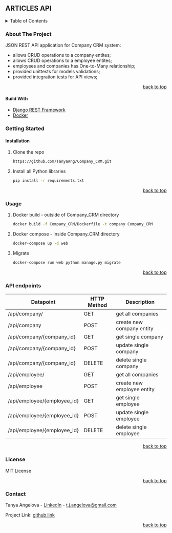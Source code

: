 ## ARTICLES API

<details>
  <summary>Table of Contents</summary>
  <ol>
    <li>
      <a href="#about-the-project">About The Project</a>
      <ul>
        <li><a href="#built-with">Built With</a></li>
      </ul>
    </li>
    <li>
      <a href="#getting-started">Getting Started</a>
      <ul>
        <li><a href="#installation">Installation</a></li>
      </ul>
    </li>
    <li><a href="#usage">Usage</a></li>
    <li><a href="#roadmap">API endpoints</a></li>
    <li><a href="#license">License</a></li>
    <li><a href="#contact">Contact</a></li>
  </ol>
</details>


### About The Project
  JSON REST API application for Company CRM system:
 - allows CRUD operations to a company entites;
 - allows CRUD operations to a employee entites;
 - employees and companies has One-to-Many relationship;
 - provided unittests for models validations;
 - provided integration tests for API views;
  
<p align="right"><a href="#top">back to top</a></p>

#### Build With
* [Django REST Framework](https://www.django-rest-framework.org/)
* [Docker](https://www.docker.com/)

### Getting Started
#### Installation
1. Clone the repo
   ```sh
   https://github.com/TanyaAng/Company_CRM.git
   ```
2. Install all Python libraries
   ```sh
   pip install -r requirements.txt
   ```

<p align="right"><a href="#top">back to top</a></p>

### Usage
1. Docker build - outside of Company_CRM directory
     ```sh
   docker build -f Company_CRM/Dockerfile -t company Company_CRM
   ```
2. Docker compose - inside Company_CRM directory
    ```sh
   docker-compose up -d web
   ```
3. Migrate
    ```sh
   docker-compose run web python manage.py migrate
   ```

<p align="right"><a href="#top">back to top</a></p>

### API endpoints

| Datapoint                   | HTTP Method | Description                |
|-----------------------------|-------------|----------------------------|
| /api/company/               | GET         | get all companies          |
| /api/company                | POST        | create new company entity  |
| /api/company/{company_id}   | GET         | get single company         |
| /api/company/{company_id}   | POST        | update single company      |
| /api/company/{company_id}   | DELETE      | delete single company      |
| /api/employee/              | GET         | get all companies          |
| /api/employee               | POST        | create new employee entity |
| /api/employee/{employee_id} | GET         | get single employee        |
| /api/employee/{employee_id} | POST        | update single employee     |
| /api/employee/{employee_id} | DELETE      | delete single employee     |



<p align="right"><a href="#top">back to top</a></p>

### License
MIT License

<p align="right"><a href="#top">back to top</a></p>

### Contact

Tanya Angelova - [LinkedIn](https://www.linkedin.com/in/tanya-angelova-44b03590/) - t.j.angelova@gmail.com

Project Link: [github link]

<p align="right"><a href="#top">back to top</a></p>

[LinkedIn]: https://www.linkedin.com/in/tanya-angelova-44b03590/
[github link]: https://github.com/TanyaAng/Company_CRM